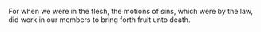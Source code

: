 For when we were in the flesh, the motions of sins, which were by the law, did work in our members to bring forth fruit unto death.
